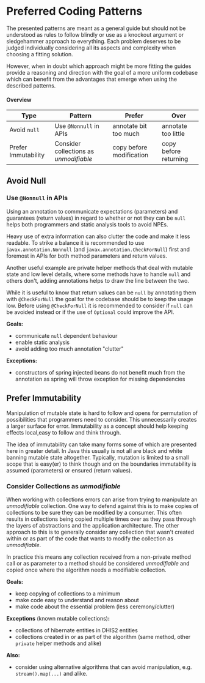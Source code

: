 # Preferred Coding Patterns

The presented patterns are meant as a general guide but should not be understood 
as rules to follow blindly or use as a knockout argument or sledgehammer 
approach to everything. Each problem deserves to be judged individually 
considering all its aspects and complexity when choosing a fitting solution. 

However, when in doubt which approach might be more fitting the guides provide
a reasoning and direction with the goal of a more uniform codebase which can
benefit from the advantages that emerge when using the described patterns.

#### Overview
| Type                | Pattern                                | Prefer | Over                    |
|---------------------|----------------------------------------|---------------------|-------------------------|
| Avoid `null`        | Use `@Nonnull` in APIs                 | annotate bit too much | annotate too little |
| Prefer Immutability | Consider collections as _unmodifiable_ | copy before modification | copy before returning |

## Avoid Null

### Use `@Nonnull` in APIs
Using an annotation to communicate expectations (parameters) and guarantees
(return values) in regard to whether or not they can be `null` helps both
programmers and static analysis tools to avoid NPEs. 

Heavy use of extra information can also clutter the code and make it less
readable. To strike a balance it is recommended to use 
`javax.annotation.Nonnull` (and `javax.annotation.CheckForNull`) 
first and foremost in APIs for both method parameters and return values. 

Another useful example are private helper methods that deal with mutable
state and low level details, where some methods have to handle `null` and 
others don't, adding annotations helps to draw the line between the two.

While it is useful to know that return values can be `null` by annotating them
with `@CheckForNull` the goal for the codebase should be to keep the usage low.
Before using `@CheckForNull` it is recommended to consider if `null` can be
avoided instead or if the use of `Optional` could improve the API.

**Goals:**
* communicate `null` dependent behaviour
* enable static analysis
* avoid adding too much annotation "clutter"

**Exceptions:**
* constructors of spring injected beans do not benefit much from the annotation 
  as spring will throw exception for missing dependencies


## Prefer Immutability
Manipulation of mutable state is hard to follow and opens for permutation of
possibilities that programmers need to consider. This unnecessarily creates a
larger surface for error. Immutability as a concept should help keeping
effects local,easy to follow and think through. 

The idea of immutability can take many forms some of which are presented here 
in greater detail. In Java this usually is not all are black and white banning
mutable state altogether. Typically, mutation is limited to a small scope that 
is easy(er) to think though and on the boundaries immutability is assumed
(parameters) or ensured (return values).

### Consider Collections as _unmodifiable_
When working with collections errors can arise from trying to manipulate an
_unmodifiable_ collection. One way to defend against this is to make copies of
collections to be sure they can be modified by a consumer. This often results
in collections being copied multiple times over as they pass through the layers
of abstractions and the application architecture. The other approach to this
is to generally consider any collection that wasn't created within or as part 
of the code that wants to modify the collection as _unmodifiable_. 

In practice this means any collection received from a non-private method call or
as parameter to a method should be considered _unmodifiable_ and copied once
where the algorithm needs a modifiable collection.

**Goals:** 
* keep copying of collections to a minimum
* make code easy to understand and reason about
* make code about the essential problem (less ceremony/clutter)

**Exceptions** (known mutable collections)**:**
* collections of hibernate entities in DHIS2 entities
* collections created in or as part of the algorithm (same method, 
  other `private` helper methods and alike)

**Also:**
* consider using alternative algorithms that can avoid manipulation, 
  e.g. `stream().map(...)` and alike.